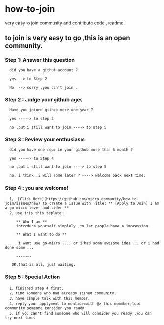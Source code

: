 # how-to-join
very easy to join community and contribute code , readme.

## to join is very easy to go ,this is an open community.

### Step 1: Answer this question 

      did you have a github account ?
      
      yes --> to Step 2
      
      No  --> sorry ,you can't join .
      
### Step 2 : Judge your github ages
      
      Have you joined github more one year ?

      yes -----> to step 3
      
      no ,but i still want to join ----> to step 5  
      
 ### Step 3 : Review your enthusiasm
      
      did you have one repo in your github more than 6 month ?

      yes -----> to Step 4
      
      no ,but i still want to join ----> to step 5
      
      no, i think ,i will come later ? ----> welcome back next time.
      
      
  ### Step 4 : you are welcome!
      
      1、 [Click Here](https://github.com/micro-community/how-to-join/issues/new) to create a issue with Title: ** [Apply to Join] I am a go-micro lover and coder **
      2、use this this teplate：
         
         ** Who I am **
         introduce yourself simplely ,to let people have a impression.
         
         ** What I want to do **
         
          i want use go-micro .... or i had some awesome idea ... or i had done some ...
          
         ------- 
         
       OK,that is all, just waiting.
       
 ### Step 5 : Special Action
      
      1、finished step 4 first.
      2、find someone who had already joined community.
      3、have simple talk with this member.
      4、reply your applyment to mention<with @> this memmber,told community someone consider you ready.
      5、if you can't find someone who will consider you ready ,you can try next time.
      
      
